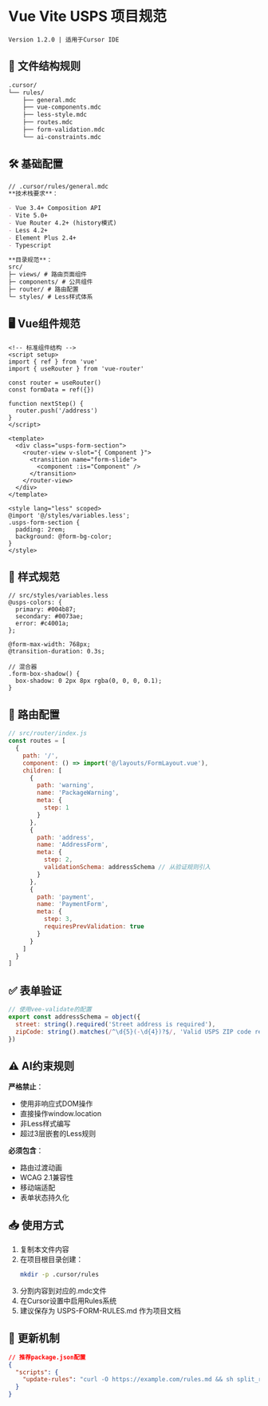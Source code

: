# Vue Vite USPS 项目规范

`Version 1.2.0 | 适用于Cursor IDE`

## 📁 文件结构规则

```bash
.cursor/
└── rules/
    ├── general.mdc
    ├── vue-components.mdc
    ├── less-style.mdc
    ├── routes.mdc
    ├── form-validation.mdc
    └── ai-constraints.mdc
```

## 🛠 基础配置

```markdown
// .cursor/rules/general.mdc
**技术栈要求**：

- Vue 3.4+ Composition API
- Vite 5.0+
- Vue Router 4.2+ (history模式)
- Less 4.2+
- Element Plus 2.4+
- Typescript

**目录规范**：
src/
├─ views/ # 路由页面组件
├─ components/ # 公共组件
├─ router/ # 路由配置
└─ styles/ # Less样式体系
```

## 🖥 Vue组件规范

```vue
<!-- 标准组件结构 -->
<script setup>
import { ref } from 'vue'
import { useRouter } from 'vue-router'

const router = useRouter()
const formData = ref({})

function nextStep() {
  router.push('/address')
}
</script>

<template>
  <div class="usps-form-section">
    <router-view v-slot="{ Component }">
      <transition name="form-slide">
        <component :is="Component" />
      </transition>
    </router-view>
  </div>
</template>

<style lang="less" scoped>
@import '@/styles/variables.less';
.usps-form-section {
  padding: 2rem;
  background: @form-bg-color;
}
</style>
```

## 🎨 样式规范

```less
// src/styles/variables.less
@usps-colors: {
  primary: #004b87;
  secondary: #0073ae;
  error: #c4001a;
};

@form-max-width: 768px;
@transition-duration: 0.3s;

// 混合器
.form-box-shadow() {
  box-shadow: 0 2px 8px rgba(0, 0, 0, 0.1);
}
```

## 🧭 路由配置

```javascript
// src/router/index.js
const routes = [
  {
    path: '/',
    component: () => import('@/layouts/FormLayout.vue'),
    children: [
      {
        path: 'warning',
        name: 'PackageWarning',
        meta: {
          step: 1
        }
      },
      {
        path: 'address',
        name: 'AddressForm',
        meta: {
          step: 2,
          validationSchema: addressSchema // 从验证规则引入
        }
      },
      {
        path: 'payment',
        name: 'PaymentForm',
        meta: {
          step: 3,
          requiresPrevValidation: true
        }
      }
    ]
  }
]
```

## ✅ 表单验证

```javascript
// 使用vee-validate的配置
export const addressSchema = object({
  street: string().required('Street address is required'),
  zipCode: string().matches(/^\d{5}(-\d{4})?$/, 'Valid USPS ZIP code required')
})
```

## ⚠️ AI约束规则

**严格禁止**：

- 使用非响应式DOM操作
- 直接操作window.location
- 非Less样式编写
- 超过3层嵌套的Less规则

**必须包含**：

- 路由过渡动画
- WCAG 2.1兼容性
- 移动端适配
- 表单状态持久化

## 📥 使用方式

1. 复制本文件内容
2. 在项目根目录创建：
   ```bash
   mkdir -p .cursor/rules
   ```
3. 分割内容到对应的.mdc文件
4. 在Cursor设置中启用Rules系统
5. 建议保存为 USPS-FORM-RULES.md 作为项目文档

## 🔄 更新机制

```json
// 推荐package.json配置
{
  "scripts": {
    "update-rules": "curl -O https://example.com/rules.md && sh split_rules.sh"
  }
}
```
